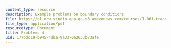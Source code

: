 ```yaml
---
content_type: resource
description: Example problems on boundary conditions.
file: https://ol-ocw-studio-app-qa.s3.amazonaws.com/courses/1-061-transport-processes-in-the-environment-fall-2008/177bdc19b9454dba9a330a2633b73afe_problems4.pdf
file_type: application/pdf
resourcetype: Document
title: Problems 4
uid: 177bdc19-b945-4dba-9a33-0a2633b73afe
---
```

